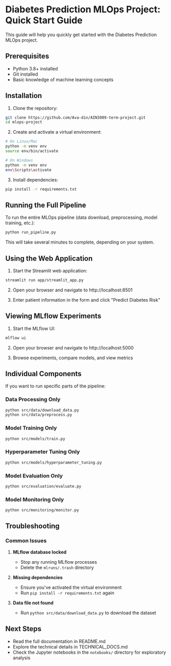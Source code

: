 # Diabetes Prediction MLOps Project: Quick Start Guide

This guide will help you quickly get started with the Diabetes Prediction MLOps project.

## Prerequisites

- Python 3.8+ installed
- Git installed
- Basic knowledge of machine learning concepts

## Installation

1. Clone the repository:

```bash
git clone https://github.com/Ava-din/AIN3009-term-project.git
cd mlops-project
```

2. Create and activate a virtual environment:

```bash
# On Linux/Mac
python -m venv env
source env/bin/activate

# On Windows
python -m venv env
env\Scripts\activate
```

3. Install dependencies:

```bash
pip install -r requirements.txt
```

## Running the Full Pipeline

To run the entire MLOps pipeline (data download, preprocessing, model training, etc.):

```bash
python run_pipeline.py
```

This will take several minutes to complete, depending on your system.

## Using the Web Application

1. Start the Streamlit web application:

```bash
streamlit run app/streamlit_app.py
```

2. Open your browser and navigate to http://localhost:8501

3. Enter patient information in the form and click "Predict Diabetes Risk"

## Viewing MLflow Experiments

1. Start the MLflow UI:

```bash
mlflow ui
```

2. Open your browser and navigate to http://localhost:5000

3. Browse experiments, compare models, and view metrics

## Individual Components

If you want to run specific parts of the pipeline:

### Data Processing Only

```bash
python src/data/download_data.py
python src/data/preprocess.py
```

### Model Training Only

```bash
python src/models/train.py
```

### Hyperparameter Tuning Only

```bash
python src/models/hyperparameter_tuning.py
```

### Model Evaluation Only

```bash
python src/evaluation/evaluate.py
```

### Model Monitoring Only

```bash
python src/monitoring/monitor.py
```

## Troubleshooting

### Common Issues

1. **MLflow database locked**
   - Stop any running MLflow processes
   - Delete the `mlruns/.trash` directory

2. **Missing dependencies**
   - Ensure you've activated the virtual environment
   - Run `pip install -r requirements.txt` again

3. **Data file not found**
   - Run `python src/data/download_data.py` to download the dataset

## Next Steps

- Read the full documentation in README.md
- Explore the technical details in TECHNICAL_DOCS.md
- Check the Jupyter notebooks in the `notebooks/` directory for exploratory analysis 